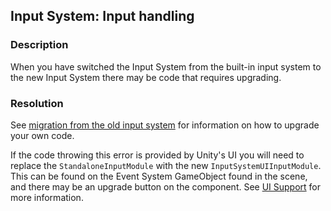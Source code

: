 ## Input System: Input handling
### Description
When you have switched the Input System from the built-in input system to the new Input System there may be code that requires upgrading.  
### Resolution
See [migration from the old input system](https://docs.unity3d.com/Packages/com.unity.inputsystem@latest/index.html?subfolder=/manual/Migration.html) for information on how to upgrade your own code.  

If the code throwing this error is provided by Unity's UI you will need to replace the `StandaloneInputModule` with the new `InputSystemUIInputModule`. This can be found on the Event System GameObject found in the scene, and there may be an upgrade button on the component. See [UI Support](https://docs.unity3d.com/Packages/com.unity.inputsystem@latest/index.html?subfolder=/manual/UISupport.html) for more information.  
